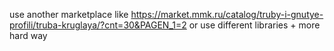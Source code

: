 use another marketplace like https://market.mmk.ru/catalog/truby-i-gnutye-profili/truba-kruglaya/?cnt=30&PAGEN_1=2
or use different libraries + more hard way